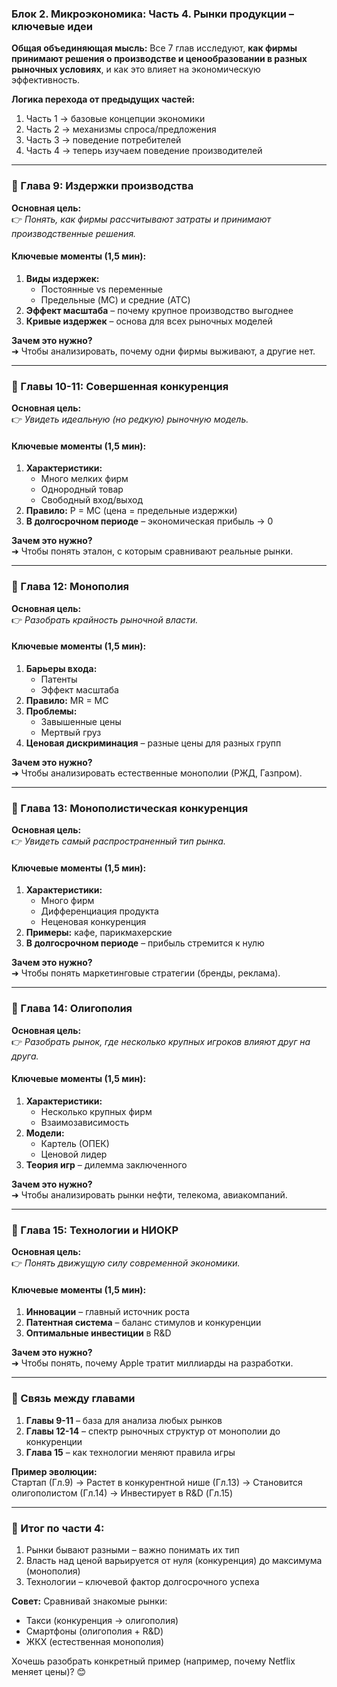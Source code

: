 ### **Блок 2. Микроэкономика: Часть 4. Рынки продукции – ключевые идеи**

**Общая объединяющая мысль:**
Все 7 глав исследуют, **как фирмы принимают решения о производстве и ценообразовании в разных рыночных условиях**, и как это влияет на экономическую эффективность.

**Логика перехода от предыдущих частей:**
1. Часть 1 → базовые концепции экономики
2. Часть 2 → механизмы спроса/предложения
3. Часть 3 → поведение потребителей
4. Часть 4 → теперь изучаем поведение производителей

---

### **📌 Глава 9: Издержки производства**
**Основная цель:**  
👉 *Понять, как фирмы рассчитывают затраты и принимают производственные решения.*

#### **Ключевые моменты (1,5 мин):**
1. **Виды издержек:**
   - Постоянные vs переменные
   - Предельные (MC) и средние (ATC)
2. **Эффект масштаба** – почему крупное производство выгоднее
3. **Кривые издержек** – основа для всех рыночных моделей

**Зачем это нужно?**  
➜ Чтобы анализировать, почему одни фирмы выживают, а другие нет.

---

### **📌 Главы 10-11: Совершенная конкуренция**
**Основная цель:**  
👉 *Увидеть идеальную (но редкую) рыночную модель.*

#### **Ключевые моменты (1,5 мин):**
1. **Характеристики:**
   - Много мелких фирм
   - Однородный товар
   - Свободный вход/выход
2. **Правило:** P = MC (цена = предельные издержки)
3. **В долгосрочном периоде** – экономическая прибыль → 0

**Зачем это нужно?**  
➜ Чтобы понять эталон, с которым сравнивают реальные рынки.

---

### **📌 Глава 12: Монополия**
**Основная цель:**  
👉 *Разобрать крайность рыночной власти.*

#### **Ключевые моменты (1,5 мин):**
1. **Барьеры входа:**
   - Патенты
   - Эффект масштаба
2. **Правило:** MR = MC
3. **Проблемы:**
   - Завышенные цены
   - Мертвый груз
4. **Ценовая дискриминация** – разные цены для разных групп

**Зачем это нужно?**  
➜ Чтобы анализировать естественные монополии (РЖД, Газпром).

---

### **📌 Глава 13: Монополистическая конкуренция**
**Основная цель:**  
👉 *Увидеть самый распространенный тип рынка.*

#### **Ключевые моменты (1,5 мин):**
1. **Характеристики:**
   - Много фирм
   - Дифференциация продукта
   - Неценовая конкуренция
2. **Примеры:** кафе, парикмахерские
3. **В долгосрочном периоде** – прибыль стремится к нулю

**Зачем это нужно?**  
➜ Чтобы понять маркетинговые стратегии (бренды, реклама).

---

### **📌 Глава 14: Олигополия**
**Основная цель:**  
👉 *Разобрать рынок, где несколько крупных игроков влияют друг на друга.*

#### **Ключевые моменты (1,5 мин):**
1. **Характеристики:**
   - Несколько крупных фирм
   - Взаимозависимость
2. **Модели:**
   - Картель (ОПЕК)
   - Ценовой лидер
3. **Теория игр** – дилемма заключенного

**Зачем это нужно?**  
➜ Чтобы анализировать рынки нефти, телекома, авиакомпаний.

---

### **📌 Глава 15: Технологии и НИОКР**
**Основная цель:**  
👉 *Понять движущую силу современной экономики.*

#### **Ключевые моменты (1,5 мин):**
1. **Инновации** – главный источник роста
2. **Патентная система** – баланс стимулов и конкуренции
3. **Оптимальные инвестиции** в R&D

**Зачем это нужно?**  
➜ Чтобы понять, почему Apple тратит миллиарды на разработки.

---

### **🔹 Связь между главами**
1. **Главы 9-11** – база для анализа любых рынков
2. **Главы 12-14** – спектр рыночных структур от монополии до конкуренции
3. **Глава 15** – как технологии меняют правила игры

**Пример эволюции:**  
Стартап (Гл.9) → Растет в конкурентной нише (Гл.13) → Становится олигополистом (Гл.14) → Инвестирует в R&D (Гл.15)

---

### **🎯 Итог по части 4:**
1. Рынки бывают разными – важно понимать их тип
2. Власть над ценой варьируется от нуля (конкуренция) до максимума (монополия)
3. Технологии – ключевой фактор долгосрочного успеха

**Совет:** Сравнивай знакомые рынки:
- Такси (конкуренция → олигополия)
- Смартфоны (олигополия + R&D)
- ЖКХ (естественная монополия)

Хочешь разобрать конкретный пример (например, почему Netflix меняет цены)? 😊